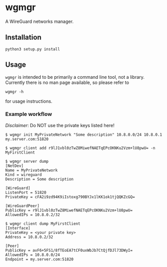 # wgmgr
A WireGuard networks manager.

## Installation

    python3 setup.py install

## Usage
`wgmgr` is intended to be primarily a command line tool, not a library.  
Currently there is no man page available, so please refer to

    wgmgr -h

for usage instructions.

### Example workflow
*Disclaimer*: Do NOT use the private keys listed here!

    $ wgmgr init MyPrivateNetwork "Some description" 10.8.0.0/24 10.8.0.1 my.server.com:51820

    $ wgmgr client add r9lJ1vbl0zTwZ8MiwefNAETqEPcOKNKu2Vzm+lU8pwU= -n MyFirstClient

    $ wgmgr server dump
    [NetDev]
    Name = MyPrivateNetwork
    Kind = wireguard
    Description = Some description

    [WireGuard]
    ListenPort = 51820
    PrivateKey = cFA2i9zd94K9iIstoxg790BYJx1lKK1ok1tjQQKZcGQ=

    [WireGuardPeer]
    PublicKey = r9lJ1vbl0zTwZ8MiwefNAETqEPcOKNKu2Vzm+lU8pwU=
    AllowedIPs = 10.8.0.2/32

    $ wgmgr client dump MyFirstClient
    [Interface]
    PrivateKey = <your private key>
    Address = 10.8.0.2/32

    [Peer]
    PublicKey = avF6+5FS1/8fTEoEA7tCF0uxWbJb7CtQjfDJl73DWyI=
    AllowedIPs = 10.8.0.0/24
    Endpoint = my.server.com:51820
